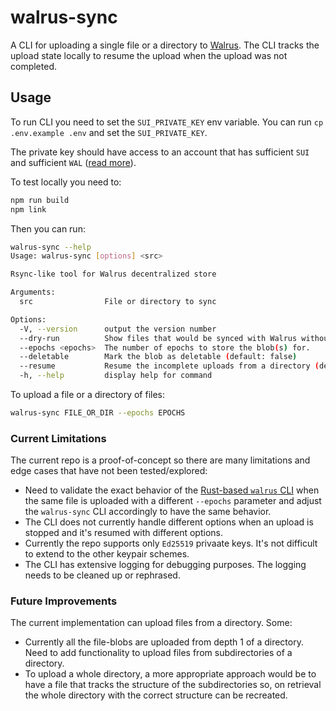 # walrus-sync

A CLI for uploading a single file or a directory to [Walrus](https://www.walrus.xyz/). The CLI tracks the upload state locally to resume the upload when the upload was not completed.

## Usage

To run CLI you need to set the `SUI_PRIVATE_KEY` env variable.
You can run `cp .env.example .env` and set the `SUI_PRIVATE_KEY`.

The private key should have access to an account that has sufficient `SUI` and sufficient `WAL` ([read more](https://sdk.mystenlabs.com/walrus#writing-blobs)).

To test locally you need to:

```bash
npm run build
npm link
```

Then you can run:

```bash
walrus-sync --help
Usage: walrus-sync [options] <src>

Rsync-like tool for Walrus decentralized store

Arguments:
  src                File or directory to sync

Options:
  -V, --version      output the version number
  --dry-run          Show files that would be synced with Walrus without uploading them (default: false)
  --epochs <epochs>  The number of epochs to store the blob(s) for.
  --deletable        Mark the blob as deletable (default: false)
  --resume           Resume the incomplete uploads from a directory (default: false)
  -h, --help         display help for command
```

To upload a file or a directory of files:

```bash
walrus-sync FILE_OR_DIR --epochs EPOCHS
```

### Current Limitations

The current repo is a proof-of-concept so there are many limitations and edge cases that have not been tested/explored:

- Need to validate the exact behavior of the [Rust-based `walrus` CLI](https://github.com/MystenLabs/walrus/tree/main/crates/walrus-service/src) when the same file is uploaded with a different `--epochs` parameter and adjust the `walrus-sync` CLI accordingly to have the same behavior.
- The CLI does not currently handle different options when an upload is stopped and it's resumed with different options.
- Currently the repo supports only `Ed25519` privaate keys. It's not difficult to extend to the other keypair schemes.
- The CLI has extensive logging for debugging purposes. The logging needs to be cleaned up or rephrased.

### Future Improvements

The current implementation can upload files from a directory. Some:

- Currently all the file-blobs are uploaded from depth 1 of a directory. Need to add functionality to upload files from subdirectories of a directory.
- To upload a whole directory, a more appropriate approach would be to have a file that tracks the structure of the subdirectories so, on retrieval the whole directory with the correct structure can be recreated.